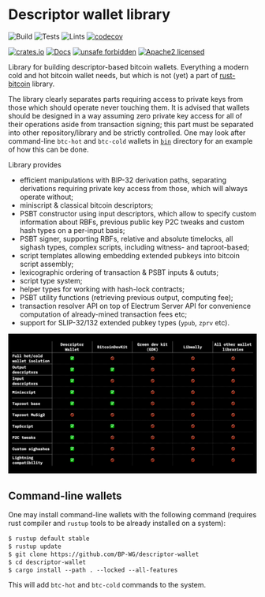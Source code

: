 # Descriptor wallet library

![Build](https://github.com/BP-WG/descriptor-wallet/workflows/Build/badge.svg)
![Tests](https://github.com/BP-WG/descriptor-wallet/workflows/Tests/badge.svg)
![Lints](https://github.com/BP-WG/descriptor-wallet/workflows/Lints/badge.svg)
[![codecov](https://codecov.io/gh/BP-WG/descriptor-wallet/branch/master/graph/badge.svg)](https://codecov.io/gh/BP-WG/descriptor-wallet)

[![crates.io](https://img.shields.io/crates/v/descriptor-wallet)](https://crates.io/crates/descriptor-wallet)
[![Docs](https://docs.rs/descriptor-wallet/badge.svg)](https://docs.rs/descriptor-wallet)
[![unsafe forbidden](https://img.shields.io/badge/unsafe-forbidden-success.svg)](https://github.com/rust-secure-code/safety-dance/)
[![Apache2 licensed](https://img.shields.io/badge/license-Apache%202-blue)](./LICENSE)

Library for building descriptor-based bitcoin wallets. Everything a modern
cold and hot bitcoin wallet needs, but which is not (yet) a part of 
[rust-bitcoin](https://crates.io/bitcoin) library.

The library clearly separates parts requiring access to private keys from
those which should operate never touching them. It is advised that wallets
should be designed in a way assuming zero private key access for all of their
operations aside from transaction signing; this part must be separated into
other repository/library and be strictly controlled. One may look after
command-line `btc-hot` and `btc-cold` wallets in [`bin`](bin) directory for an
example of how this can be done.

Library provides
- efficient manipulations with BIP-32 derivation paths, separating derivations
  requiring private key access from those, which will always operate without;
- miniscript & classical bitcoin descriptors;
- PSBT constructor using input descriptors, which allow to specify custom 
  information about RBFs, previous public key P2C tweaks and custom hash types
  on a per-input basis;
- PSBT signer, supporting RBFs, relative and absolute timelocks, all sighash
  types, complex scripts, including witness- and taproot-based;
- script templates allowing embedding extended pubkeys into bitcoin script 
  assembly;
- lexicographic ordering of transaction & PSBT inputs & oututs;
- script type system;
- helper types for working with hash-lock contracts;
- PSBT utility functions (retrieving previous output, computing fee);
- transaction resolver API on top of Electrum Server API for convenience
  computation of already-mined transaction fees etc;
- support for SLIP-32/132 extended pubkey types (`ypub`, `zprv` etc).

![Wallet comparison diagram](./doc/assets/comparison.png)

## Command-line wallets

One may install command-line wallets with the following command (requires
rust compiler and `rustup` tools to be already installed on a system):
```console
$ rustup default stable
$ rustup update
$ git clone https://github.com/BP-WG/descriptor-wallet
$ cd descriptor-wallet
$ cargo install --path . --locked --all-features
```

This will add `btc-hot` and `btc-cold` commands to the system.

[bin]: https://github.com/BP-WG/descriptor-wallet/tree/master/src/bin

